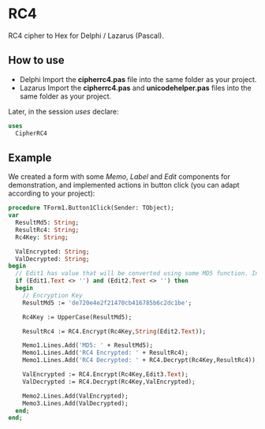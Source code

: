 # RC4
RC4 cipher to Hex for Delphi / Lazarus (Pascal).

## How to use
* Delphi
Import the **cipherrc4.pas** file into the same folder as your project.
* Lazarus
Import the **cipherrc4.pas** and **unicodehelper.pas** files into the same folder as your project. 

Later, in the session *uses* declare:
```pascal
uses
  CipherRC4
```

## Example
We created a form with some *Memo*, *Label* and *Edit* components for demonstration, and implemented actions in button click (you can adapt according to your project):
```pascal
procedure TForm1.Button1Click(Sender: TObject);
var
  ResultMd5: String;
  ResultRc4: String;
  Rc4Key: String;

  ValEncrypted: String;
  ValDecrypted: String;
begin
  // Edit1 has value that will be converted using some MD5 function. In our code, ResultMd5 has that value.
  if (Edit1.Text <> '') and (Edit2.Text <> '') then
  begin
    // Encryption Key
    ResultMd5 := 'de720e4e2f21470cb416785b6c2dc1be';

    Rc4Key := UpperCase(ResultMd5);

    ResultRc4 := RC4.Encrypt(Rc4Key,String(Edit2.Text));

    Memo1.Lines.Add('MD5: ' + ResultMd5);
    Memo1.Lines.Add('RC4 Encrypted: ' + ResultRc4);
    Memo1.Lines.Add('RC4 Decrypted: ' + RC4.Decrypt(Rc4Key,ResultRc4));

    ValEncrypted := RC4.Encrypt(Rc4Key,Edit3.Text);
    ValDecrypted := RC4.Decrypt(Rc4Key,ValEncrypted);

    Memo2.Lines.Add(ValEncrypted);
    Memo3.Lines.Add(ValDecrypted);
  end;
end;
```
